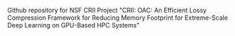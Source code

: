 Github repository for NSF CRII Project "CRII: OAC: An Efficient Lossy Compression Framework for Reducing Memory Footprint for Extreme-Scale Deep Learning on GPU-Based HPC Systems"
